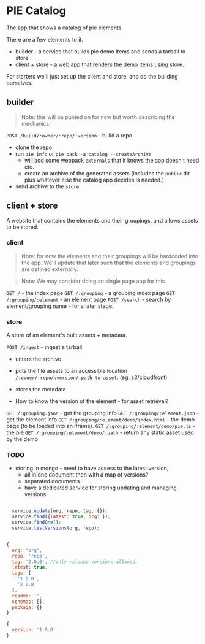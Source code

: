 # PIE Catalog

The app that shows a catalog of pie elements.

There are a few elements to it.

* builder - a service that builds pie demo items and sends a tarball to store.
* client + store - a web app that renders the demo items using store.

For starters we'll just set up the client and store, and do the building ourselves.


## builder 

> Note: this will be punted on for now but worth describing the mechanics.

`POST /build/:owner/:repo/:version` - build a repo 

* clone the repo
* run `pie info` or `pie pack -a catalog --createArchive` 
  * will add some webpack `externals` that it knows the app doesn't need etc.
  * create an archive of the generated assets (includes the `public` dir plus whatever else the catalog app decides is needed.)
* send archive to the `store`

## client + store

A website that contains the elements and their groupings, and allows assets to be stored.

### client 

> Note: for now the elements and their groupings will be hardcoded into the app. We'll update that later such that the elements and groupings are defined externally.

> Note: We may consider doing an single page app for this.

`GET /` - the index page
`GET /:grouping` - a grouping index page 
`GET /:grouping/:element` - an element page
`POST /search` - search by element/grouping name - for a later stage.

### store 

A store of an element's built assets + metadata.

`POST /ingest` - ingest a tarball

* untars the archive 
* puts the file assets to an accessible location `/:owner/:repo/:version/:path-to-asset`. (eg: s3/cloudfront)
* stores the metadata

* How to know the version of the element - for asset retrieval?

`GET /:grouping.json` - get the grouping info
`GET /:grouping/:element.json` - get the element info
`GET /:grouping/:element/demo/index.html` - the demo page (to be loaded into an iframe).
`GET /:grouping/:element/demo/pie.js` - the pie
`GET /:grouping/:element/demo/:path` - return any static asset used by the demo 



### TODO

* storing in mongo - need to have access to the latest version, 
  * all in one document then with a map of versions?
  * separated documents
  * have a dedicated service for storing updating and managing versions


```javascript

  service.update(org, repo, tag, {});
  service.find({latest: true, org: });
  service.findOne();
  service.listVersions(org, repo);

```


```javascript

{ 
  org: 'org',
  repo: 'repo',
  tag: '2.0.0', //only release versions allowed.
  latest: true,
  tags: [
    '1.0.0',
    '2.0.0'
  ],
  readme: '',
  schemas: [],
  package: {}
}

{
  version: '1.0.0'
}
```